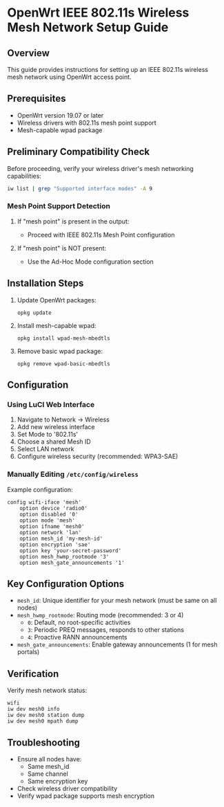 # OpenWrt IEEE 802.11s Wireless Mesh Network Setup Guide

## Overview

This guide provides instructions for setting up an IEEE 802.11s wireless mesh network using OpenWrt access point.

## Prerequisites

- OpenWrt version 19.07 or later
- Wireless drivers with 802.11s mesh point support
- Mesh-capable wpad package

## Preliminary Compatibility Check

Before proceeding, verify your wireless driver's mesh networking capabilities:

```bash
iw list | grep "Supported interface modes" -A 9
```

### Mesh Point Support Detection

1. If "mesh point" is present in the output:
   - Proceed with IEEE 802.11s Mesh Point configuration
   
2. If "mesh point" is NOT present:
   - Use the Ad-Hoc Mode configuration section

## Installation Steps

1. Update OpenWrt packages:
   ```
   opkg update
   ```

2. Install mesh-capable wpad:
   ```
   opkg install wpad-mesh-mbedtls
   ```

3. Remove basic wpad package:
   ```
   opkg remove wpad-basic-mbedtls
   ```

## Configuration

### Using LuCI Web Interface

1. Navigate to Network → Wireless
2. Add new wireless interface
3. Set Mode to '802.11s'
4. Choose a shared Mesh ID
5. Select LAN network
6. Configure wireless security (recommended: WPA3-SAE)

### Manually Editing `/etc/config/wireless`

Example configuration:
```
config wifi-iface 'mesh'
    option device 'radio0'
    option disabled '0'
    option mode 'mesh'
    option ifname 'mesh0'
    option network 'lan'
    option mesh_id 'my-mesh-id'
    option encryption 'sae'
    option key 'your-secret-password'
    option mesh_hwmp_rootmode '3'
    option mesh_gate_announcements '1'
```

## Key Configuration Options

- `mesh_id`: Unique identifier for your mesh network (must be same on all nodes)
- `mesh_hwmp_rootmode`: Routing mode (recommended: 3 or 4)
  - `0`: Default, no root-specific activities
  - `3`: Periodic PREQ messages, responds to other stations
  - `4`: Proactive RANN announcements
- `mesh_gate_announcements`: Enable gateway announcements (1 for mesh portals)

## Verification

Verify mesh network status:
```
wifi
iw dev mesh0 info
iw dev mesh0 station dump
iw dev mesh0 mpath dump
```

## Troubleshooting

- Ensure all nodes have:
  - Same mesh_id
  - Same channel
  - Same encryption key
- Check wireless driver compatibility
- Verify wpad package supports mesh encryption




